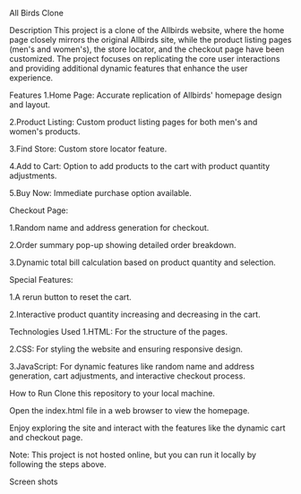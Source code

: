 All Birds Clone


Description
This project is a clone of the Allbirds website, where the home page closely mirrors the original Allbirds site, while the product listing pages (men's and women's), the store locator, and the checkout page have been customized. The project focuses on replicating the core user interactions and providing additional dynamic features that enhance the user experience.

Features
1.Home Page: Accurate replication of Allbirds' homepage design and layout.

2.Product Listing: Custom product listing pages for both men's and women's products.

3.Find Store: Custom store locator feature.

4.Add to Cart: Option to add products to the cart with product quantity adjustments.

5.Buy Now: Immediate purchase option available.

Checkout Page:

1.Random name and address generation for checkout.

2.Order summary pop-up showing detailed order breakdown.

3.Dynamic total bill calculation based on product quantity and selection.

Special Features:

1.A rerun button to reset the cart.

2.Interactive product quantity increasing and decreasing in the cart.

Technologies Used
1.HTML: For the structure of the pages.

2.CSS: For styling the website and ensuring responsive design.

3.JavaScript: For dynamic features like random name and address generation, cart adjustments, and interactive checkout process.

How to Run
Clone this repository to your local machine.


Open the index.html file in a web browser to view the homepage.

Enjoy exploring the site and interact with the features like the dynamic cart and checkout page.

Note: This project is not hosted online, but you can run it locally by following the steps above.

Screen shots
